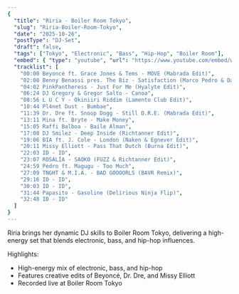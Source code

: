 ```yaml
---
{
  "title": "Riria - Boiler Room Tokyo",
  "slug": "Riria-Boiler-Room-Tokyo",
  "date": "2025-10-26",
  "postType": "DJ-Set",
  "draft": false,
  "tags": ["Tokyo", "Electronic", "Bass", "Hip-Hop", "Boiler Room"],
  "embed": { "type": "youtube", "url": "https://www.youtube.com/embed/watch?v=Fa8LQLy4C5A&list=RDFa8LQLy4C5A&start_radio=1&t=2709s" },
  "tracklist": [
    "00:00 Beyoncé ft. Grace Jones & Tems - MOVE (Mabrada Edit)",
    "02:08 Benny Benassi pres. The Biz - Satisfaction (Marco Pedro & Dave Nunes & Richtanner Edit)",
    "04:02 PinkPantheress - Just For Me (Hyalyte Edit)",
    "06:24 DJ Gregory & Gregor Salto - Canoa",
    "08:56 L U C Y - Okiniiri Riddim (Lamento Club Edit)",
    "10:44 Pl4net Dust - Bumbae",
    "11:39 Dr. Dre ft. Snoop Dogg - Still D.R.E. (Mabrada Edit)",
    "13:11 Mina ft. Bryte - Make Money",
    "15:05 Raffi Balboa - Baile Alman",
    "17:08 DJ Smilez - Deep Inside (Richtanner Edit)",
    "19:06 BIA ft. J. Cole - London (Naken & Egnever Edit)",
    "20:11 Missy Elliott - Pass That Dutch (Burna Edit)",
    "22:03 ID - ID",
    "23:07 ROSALÍA - SAOKO (FUZZ & Richtanner Edit)",
    "24:59 Pedro ft. Magugu - Too Much",
    "27:09 TNGHT & M.I.A. - BAD GOOOORLS (BAVR Remix)",
    "29:16 ID - ID",
    "30:03 ID - ID",
    "31:44 Papasito - Gasoline (Delirious Ninja Flip)",
    "32:48 ID - ID"
  ]
}
---
```


Riria brings her dynamic DJ skills to Boiler Room Tokyo, delivering a high-energy set that blends electronic, bass, and hip-hop influences.

Highlights:
- High-energy mix of electronic, bass, and hip-hop
- Features creative edits of Beyoncé, Dr. Dre, and Missy Elliott
- Recorded live at Boiler Room Tokyo
